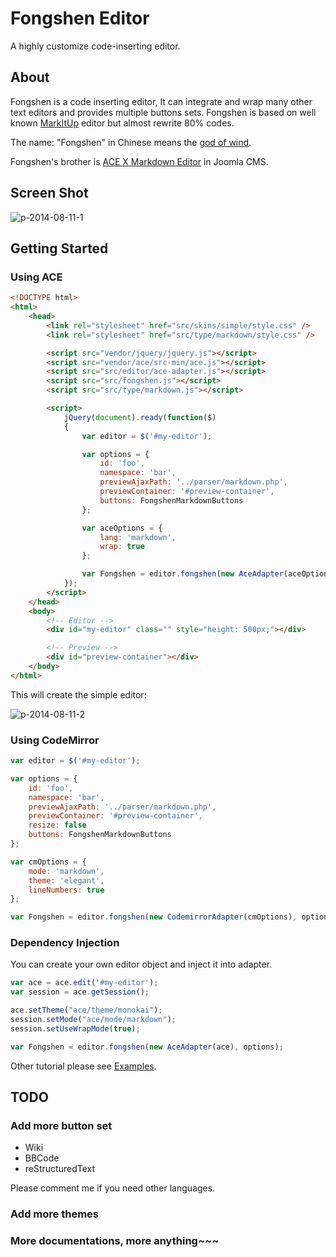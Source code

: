 # Fongshen Editor

A highly customize code-inserting editor.

## About

Fongshen is a code inserting editor, It can integrate and wrap many other text editors and provides multiple buttons sets.
Fongshen is based on well known [MarkItUp](http://markitup.jaysalvat.com/home/) editor but almost rewrite 80% codes.

The name: "Fongshen" in Chinese means the [god of wind](http://en.wikipedia.org/wiki/Fei_Lian).

Fongshen's brother is [ACE X Markdown Editor](https://github.com/asikart/ace-markdown-editor) in Joomla CMS.

## Screen Shot

![p-2014-08-11-1](https://cloud.githubusercontent.com/assets/1639206/3878091/18c71ace-216c-11e4-8b4c-fc67277aa5ff.jpg)

## Getting Started

### Using ACE

``` html
<!DOCTYPE html>
<html>
    <head>
        <link rel="stylesheet" href="src/skins/simple/style.css" />
        <link rel="stylesheet" href="src/type/markdown/style.css" />

        <script src="vendor/jquery/jquery.js"></script>
        <script src="vendor/ace/src-min/ace.js"></script>
        <script src="src/editor/ace-adapter.js"></script>
        <script src="src/fongshen.js"></script>
        <script src="src/type/markdown.js"></script>

        <script>
            jQuery(document).ready(function($)
            {
                var editor = $('#my-editor');

                var options = {
                    id: 'foo',
                    namespace: 'bar',
                    previewAjaxPath: '../parser/markdown.php',
                    previewContainer: '#preview-container',
                    buttons: FongshenMarkdownButtons
                };

                var aceOptions = {
                    lang: 'markdown',
                    wrap: true
                };

                var Fongshen = editor.fongshen(new AceAdapter(aceOptions), options);
            });
        </script>
    </head>
    <body>
        <!-- Editor -->
        <div id="my-editor" class="" style="height: 500px;"></div>

        <!-- Preview -->
        <div id="preview-container"></div>
    </body>
</html>
```

This will create the simple editor:

![p-2014-08-11-2](https://cloud.githubusercontent.com/assets/1639206/3878401/f7a120a8-216e-11e4-8569-33080282551a.jpg)

### Using CodeMirror

``` javascript
var editor = $('#my-editor');

var options = {
    id: 'foo',
    namespace: 'bar',
    previewAjaxPath: '../parser/markdown.php',
    previewContainer: '#preview-container',
    resize: false
    buttons: FongshenMarkdownButtons
};

var cmOptions = {
    mode: 'markdown',
    theme: 'elegant',
    lineNumbers: true
};

var Fongshen = editor.fongshen(new CodemirrorAdapter(cmOptions), options);
```

### Dependency Injection

You can create your own editor object and inject it into adapter.

``` javascript
var ace = ace.edit('#my-editor');
var session = ace.getSession();

ace.setTheme("ace/theme/monokai");
session.setMode("ace/mode/markdown");
session.setUseWrapMode(true);

var Fongshen = editor.fongshen(new AceAdapter(ace), options);
```

Other tutorial please see [Examples](examples).

## TODO

### Add more button set

- Wiki
- BBCode
- reStructuredText

Please comment me if you need other languages.

### Add more themes

### More documentations, more anything~~~



